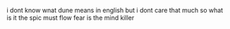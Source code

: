 i dont know wnat dune means in english but i dont care that much so what is it
the spic must flow
fear is the mind killer